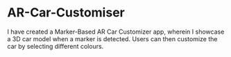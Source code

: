 # AR-Car-Customiser
I have created a Marker-Based AR Car Customizer app, wherein I showcase a 3D car model when a marker is detected. Users can then customize the car by selecting different colours.
